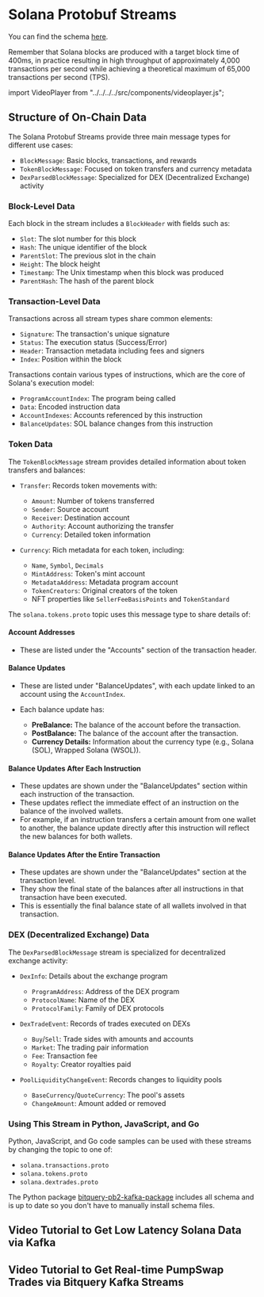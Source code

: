 # Solana Protobuf Streams

You can find the schema [here](https://github.com/bitquery/streaming_protobuf/tree/main/solana).

Remember that Solana blocks are produced with a target block time of 400ms, in practice resulting in high throughput of approximately 4,000 transactions per second while achieving a theoretical maximum of 65,000 transactions per second (TPS).

import VideoPlayer from "../../../../src/components/videoplayer.js";

## Structure of On-Chain Data

The Solana Protobuf Streams provide three main message types for different use cases:

- `BlockMessage`: Basic blocks, transactions, and rewards
- `TokenBlockMessage`: Focused on token transfers and currency metadata
- `DexParsedBlockMessage`: Specialized for DEX (Decentralized Exchange) activity

### Block-Level Data

Each block in the stream includes a `BlockHeader` with fields such as:

- `Slot`: The slot number for this block
- `Hash`: The unique identifier of the block
- `ParentSlot`: The previous slot in the chain
- `Height`: The block height
- `Timestamp`: The Unix timestamp when this block was produced
- `ParentHash`: The hash of the parent block

### Transaction-Level Data

Transactions across all stream types share common elements:

- `Signature`: The transaction's unique signature
- `Status`: The execution status (Success/Error)
- `Header`: Transaction metadata including fees and signers
- `Index`: Position within the block

Transactions contain various types of instructions, which are the core of Solana's execution model:

- `ProgramAccountIndex`: The program being called
- `Data`: Encoded instruction data
- `AccountIndexes`: Accounts referenced by this instruction
- `BalanceUpdates`: SOL balance changes from this instruction

### Token Data

The `TokenBlockMessage` stream provides detailed information about token transfers and balances:

- `Transfer`: Records token movements with:

  - `Amount`: Number of tokens transferred
  - `Sender`: Source account
  - `Receiver`: Destination account
  - `Authority`: Account authorizing the transfer
  - `Currency`: Detailed token information

- `Currency`: Rich metadata for each token, including:
  - `Name`, `Symbol`, `Decimals`
  - `MintAddress`: Token's mint account
  - `MetadataAddress`: Metadata program account
  - `TokenCreators`: Original creators of the token
  - NFT properties like `SellerFeeBasisPoints` and `TokenStandard`


The `solana.tokens.proto` topic uses this message type to share details of:

#### Account Addresses

* These are listed under the "Accounts" section of the transaction header.

#### Balance Updates

* These are listed under "BalanceUpdates", with each update linked to an account using the `AccountIndex`.
* Each balance update has:

  * **PreBalance:** The balance of the account before the transaction.
  * **PostBalance:** The balance of the account after the transaction.
  * **Currency Details:** Information about the currency type (e.g., Solana (SOL), Wrapped Solana (WSOL)).

#### Balance Updates After Each Instruction

* These updates are shown under the "BalanceUpdates" section within each instruction of the transaction.
* These updates reflect the immediate effect of an instruction on the balance of the involved wallets.
* For example, if an instruction transfers a certain amount from one wallet to another, the balance update directly after this instruction will reflect the new balances for both wallets.

#### Balance Updates After the Entire Transaction

* These updates are shown under the "BalanceUpdates" section at the transaction level.
* They show the final state of the balances after all instructions in that transaction have been executed.
* This is essentially the final balance state of all wallets involved in that transaction.

### DEX (Decentralized Exchange) Data

The `DexParsedBlockMessage` stream is specialized for decentralized exchange activity:

- `DexInfo`: Details about the exchange program

  - `ProgramAddress`: Address of the DEX program
  - `ProtocolName`: Name of the DEX
  - `ProtocolFamily`: Family of DEX protocols

- `DexTradeEvent`: Records of trades executed on DEXs

  - `Buy`/`Sell`: Trade sides with amounts and accounts
  - `Market`: The trading pair information
  - `Fee`: Transaction fee
  - `Royalty`: Creator royalties paid

- `PoolLiquidityChangeEvent`: Records changes to liquidity pools
  - `BaseCurrency`/`QuoteCurrency`: The pool's assets
  - `ChangeAmount`: Amount added or removed

### Using This Stream in Python, JavaScript, and Go

Python, JavaScript, and Go code samples can be used with these streams by changing the topic to one of:

- `solana.transactions.proto`
- `solana.tokens.proto`
- `solana.dextrades.proto`

The Python package [bitquery-pb2-kafka-package](https://pypi.org/project/bitquery-pb2-kafka-package/) includes all schema and is up to date so you don't have to manually install schema files.


## Video Tutorial to Get Low Latency Solana Data via Kafka

<VideoPlayer url='https://youtu.be/8Qo3NNC1zec' />

## Video Tutorial to Get Real-time PumpSwap Trades via Bitquery Kafka Streams

<VideoPlayer url='https://youtu.be/UlqZ8DgzNLc' />